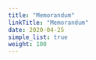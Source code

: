 ```yaml
---
title: "Memorandum"
linkTitle: "Memorandum"
date: 2020-04-25
simple_list: true
weight: 100
---
```


